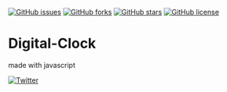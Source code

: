 [![GitHub issues](https://img.shields.io/github/issues/Mogakamo/Digital-Clock)](https://github.com/Mogakamo/Digital-Clock/issues)
[![GitHub forks](https://img.shields.io/github/forks/Mogakamo/Digital-Clock)](https://github.com/Mogakamo/Digital-Clock/network)
[![GitHub stars](https://img.shields.io/github/stars/Mogakamo/Digital-Clock)](https://github.com/Mogakamo/Digital-Clock/stargazers)
[![GitHub license](https://img.shields.io/github/license/Mogakamo/Digital-Clock)](https://github.com/Mogakamo/Digital-Clock)


# Digital-Clock
made with javascript 



[![Twitter](https://img.shields.io/twitter/url?style=social&url=https%3A%2F%2Ftwitter.com%2Fm_ogakadev)](https://twitter.com/intent/tweet?text=Wow:&url=https%3A%2F%2Fgithub.com%2FMogakamo%2FDigital-Clock%2F)
